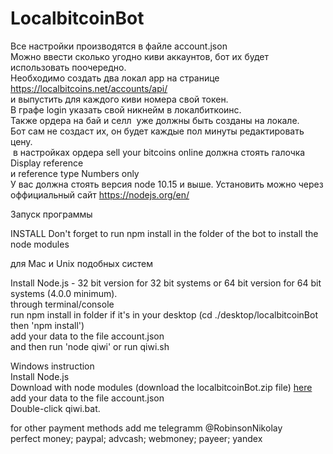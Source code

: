 # LocalbitcoinBot

Все настройки производятся в файле account.json            
Можно ввести сколько угодно киви аккаунтов, бот их будет использовать поочередно.     
Необходимо создать два локал app на странице https://localbitcoins.net/accounts/api/      
и выпустить для каждого киви номера свой токен.       
В графе login указать свой никнейм в локалбиткоинс.          
Также ордера на бай и селл  уже должны быть созданы на локале.           
Бот сам не создаст их, он будет каждые пол минуты редактировать цену.               
 в настройках ордера sell your bitcoins online должна стоять галочка Display reference        
и reference type Numbers only                    
У вас должна стоять версия node 10.15 и выше. Установить можно через оффициальный сайт https://nodejs.org/en/

Запуск программы  
  
INSTALL Don't forget to run npm install in the folder of the bot to install the node modules  

для Mac и Unix подобных систем  
  
Install Node.js - 32 bit version for 32 bit systems or 64 bit version for 64 bit systems (4.0.0 minimum).  
through terminal/console  
run npm install in folder if it's in your desktop (cd ./desktop/localbitcoinBot then 'npm install')  
add your data to the file account.json  
and then run 'node qiwi' or run qiwi.sh   
   
Windows instruction   
Install Node.js  
Download with node modules (download the localbitcoinBot.zip file) [here](https://github.com/RobinsonNikolay/LocalbitcoinBot/releases)  
add your data to the file account.json  
Double-click qiwi.bat.  
  
for other payment methods add me telegramm @RobinsonNikolay  
perfect money; paypal; advcash; webmoney; payeer; yandex
